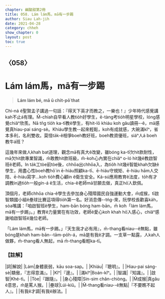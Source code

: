 ```yaml
---
chapter: 鹹酸甜第2冊
title: 058. Lám lám馬，mā有一步踢
author: Siau Lah-jih
date: 2021-04-28
category: chheh
show_chapter: 0
layout: post
toc: true
---
```


## 〈058〉
# Lám lám馬，mā有一步踢
> **Lám lám bé, mā ū chi̍t-pō͘ that**

Chi-ná ê聖賢孟子講過一句話：『得天下英才而教之，一樂也！』少年時代感覺講kah不止á有理。M̄-chiah自早看人教tio̍h好學生，ē-tàng考tio̍h明星學校，lóng感覺chiâⁿ欣羨。Nā tn̄g tio̍h ka-tī教ê學生，有hit-lō khiáu koh gâu讀冊--ê，mā感覺真hiau-pai sáng-sè。Khiáu學生教--起來輕鬆，koh有成就感，大碗滿kîⁿ，省本多利，名利雙收。莫怪ta̍k-ê相爭boeh教好班，boeh教資優班，siáⁿ人á boeh教牛á班？

這幾年來做人khah bat道理，觀念mā有真大ê改變，雖bóng ka-tī欠hit款耐性，mā欠hit款專業智識，m̄敢教hit款班級，m̄-koh心內實在chiâⁿ o-ló hit幾ê教啟智班ê老師。In ta̍k工tòe前tòe後，chhōa出chhōa入，為tio̍h hit幾ê智能khah欠缺ê學生，用盡心性boeh教hō͘ in ē-hiáu照顧ka-tī、ē-hiáu守規矩、ē-hiáu hām人交陪、ē-hiáu寫字…koh tio̍h費心顧in ê衛生安全。Ká-sú應用教育ê法度，to̍h有才調教in過tio̍h一般gín-á ê生活，chia-ê老師mā甘願去做，真正hō͘人欽佩。

頂個月，老師chhōa chia-ê學生去參加身心殘障國民自強運動大會，m̄成猴，tī啟智類國小組ê壘球比賽這項得tio̍h第一名。好消息傳--tńg-來，阮學校長歡喜ka̍h，sòa嘴講：「咱啟智班ê學生，ham-bān bóng ham-bān，m̄ koh「lám  lám馬，mā有一步踢」。」教育ê力量實在有功效，老師ê愛心koh khah hō͘人感心，chiâⁿ感謝咱啟智班ê幾位老師。

「Lám lám馬，mā有一步踢。」『天生我才必有用』，m̄-thang看niau--ê無點，雖bóng是khah ham-bān--tām-po̍h-á，mā是有我ê才調。一支草一點露，人kah人做夥，m̄-thang看人無起，mā m̄-thang看輕ka-tī。

### 【註解】

|詞|解說|
|Lám|身體衰弱，kāu soa-sap。|
|Khiáu|『聰明』。|
|Hiau-pai sáng-sè|驕傲，『志得意滿』。|
|Kîⁿ|『邊』。|
|滿kîⁿ|Boán-kîⁿ。|
|智識|『知識』。|
|啟智|Khé-tì。|
|Tòe|『跟隨』。|
|身心殘障|Sin-sim chân-chiòng。|
|M̄成猴|真gâu ê意思，m̄是罵人猴。|
|壘球|Lúi-kiû。|
|M̄-thang看niau--ê無點|『不要瞧不起人』。|
|有我ê才調|有我ê辦法。|